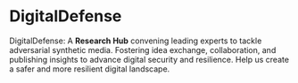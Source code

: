 # DigitalDefense
DigitalDefense: A **Research Hub** convening leading experts to tackle adversarial synthetic media. Fostering idea exchange, collaboration, and publishing insights to advance digital security and resilience. Help us create a safer and more resilient digital landscape.